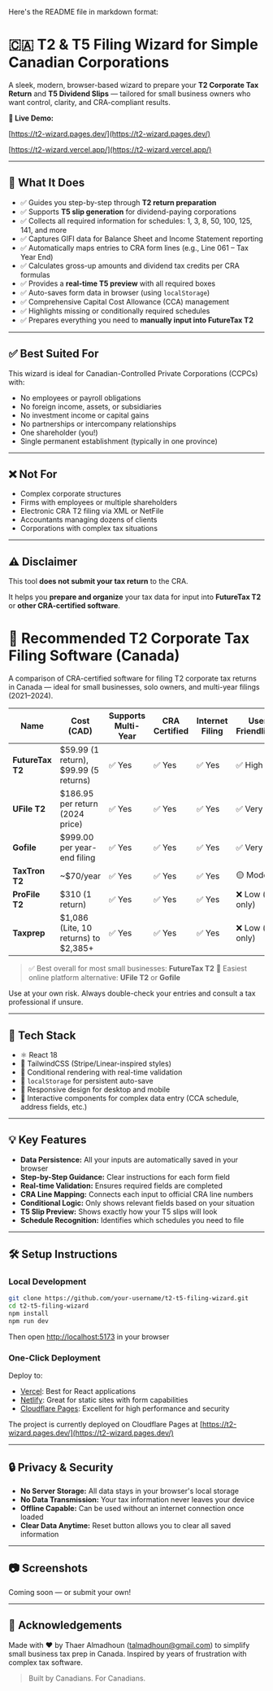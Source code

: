 Here's the README file in markdown format:

# 🇨🇦 T2 & T5 Filing Wizard for Simple Canadian Corporations

A sleek, modern, browser-based wizard to prepare your **T2 Corporate Tax Return** and **T5 Dividend Slips** — tailored for small business owners who want control, clarity, and CRA-compliant results.

**🔗 Live Demo:** 


[https://t2-wizard.pages.dev/](https://t2-wizard.pages.dev/)

[https://t2-wizard.vercel.app/](https://t2-wizard.vercel.app/)

---

## 🧾 What It Does

- ✅ Guides you step-by-step through **T2 return preparation**
- ✅ Supports **T5 slip generation** for dividend-paying corporations
- ✅ Collects all required information for schedules: 1, 3, 8, 50, 100, 125, 141, and more
- ✅ Captures GIFI data for Balance Sheet and Income Statement reporting
- ✅ Automatically maps entries to CRA form lines (e.g., Line 061 – Tax Year End)
- ✅ Calculates gross-up amounts and dividend tax credits per CRA formulas
- ✅ Provides a **real-time T5 preview** with all required boxes
- ✅ Auto-saves form data in browser (using `localStorage`)
- ✅ Comprehensive Capital Cost Allowance (CCA) management
- ✅ Highlights missing or conditionally required schedules
- ✅ Prepares everything you need to **manually input into FutureTax T2**

---

## ✅ Best Suited For

This wizard is ideal for Canadian-Controlled Private Corporations (CCPCs) with:

- No employees or payroll obligations
- No foreign income, assets, or subsidiaries
- No investment income or capital gains
- No partnerships or intercompany relationships
- One shareholder (you!)
- Single permanent establishment (typically in one province)

---

## ❌ Not For

- Complex corporate structures
- Firms with employees or multiple shareholders
- Electronic CRA T2 filing via XML or NetFile
- Accountants managing dozens of clients
- Corporations with complex tax situations

---

## ⚠️ Disclaimer

This tool **does not submit your tax return** to the CRA.

It helps you **prepare and organize** your tax data for input into **FutureTax T2** or **other CRA-certified software**.

# 🧾 Recommended T2 Corporate Tax Filing Software (Canada)

A comparison of CRA-certified software for filing T2 corporate tax returns in Canada — ideal for small businesses, solo owners, and multi-year filings (2021–2024).

| Name             | Cost (CAD)                               | Supports Multi-Year | CRA Certified | Internet Filing | User-Friendliness | Website                              |
|------------------|------------------------------------------|---------------------|---------------|-----------------|-------------------|--------------------------------------|
| **FutureTax T2** | $59.99 (1 return), $99.99 (5 returns)    | ✅ Yes              | ✅ Yes        | ✅ Yes          | ✅ High           | [futuretax.ca/t2](https://www.futuretax.ca/t2/) |
| **UFile T2**     | $186.95 per return (2024 price)          | ✅ Yes              | ✅ Yes        | ✅ Yes          | ✅ Very High      | [ufile.ca](https://www.ufile.ca/products/ufilet2) |
| **Gofile**       | $999.00 per year-end filing              | ✅ Yes              | ✅ Yes        | ✅ Yes          | ✅ Very High      | [gofile.ca](https://www.gofile.ca/) |
| **TaxTron T2**   | ~$70/year                                | ✅ Yes              | ✅ Yes        | ✅ Yes          | 🟡 Moderate       | [taxtron.ca](https://www.taxtron.ca/) |
| **ProFile T2**   | $310 (1 return)                          | ✅ Yes              | ✅ Yes        | ✅ Yes          | ❌ Low (pro only) | [intuit.com/ca/products/profile](https://www.intuit.com/ca/products/profile/) |
| **Taxprep**      | $1,086 (Lite, 10 returns) to $2,385+     | ✅ Yes              | ✅ Yes        | ✅ Yes          | ❌ Low (pro only) | [taxprep.com](https://www.taxprep.com/) |


> ✅ Best overall for most small businesses: **FutureTax T2**
> 🧠 Easiest online platform alternative: **UFile T2** or **Gofile**


Use at your own risk. Always double-check your entries and consult a tax professional if unsure.

---

## 🚀 Tech Stack

- ⚛️ React 18
- 🎨 TailwindCSS (Stripe/Linear-inspired styles)
- 🧠 Conditional rendering with real-time validation
- 💾 `localStorage` for persistent auto-save
- 📱 Responsive design for desktop and mobile
- 🔄 Interactive components for complex data entry (CCA schedule, address fields, etc.)

---

## 💡 Key Features

- **Data Persistence:** All your inputs are automatically saved in your browser
- **Step-by-Step Guidance:** Clear instructions for each form field
- **Real-time Validation:** Ensures required fields are completed
- **CRA Line Mapping:** Connects each input to official CRA line numbers
- **Conditional Logic:** Only shows relevant fields based on your situation
- **T5 Slip Preview:** Shows exactly how your T5 slips will look
- **Schedule Recognition:** Identifies which schedules you need to file

---

## 🛠️ Setup Instructions

### Local Development

```bash
git clone https://github.com/your-username/t2-t5-filing-wizard.git
cd t2-t5-filing-wizard
npm install
npm run dev
```

Then open [http://localhost:5173](http://localhost:5173) in your browser

### One-Click Deployment

Deploy to:

- [Vercel](https://vercel.com): Best for React applications
- [Netlify](https://netlify.com): Great for static sites with form capabilities
- [Cloudflare Pages](https://pages.cloudflare.com): Excellent for high performance and security

The project is currently deployed on Cloudflare Pages at [https://t2-wizard.pages.dev/](https://t2-wizard.pages.dev/)

---

## 🔒 Privacy & Security

- **No Server Storage:** All data stays in your browser's local storage
- **No Data Transmission:** Your tax information never leaves your device
- **Offline Capable:** Can be used without an internet connection once loaded
- **Clear Data Anytime:** Reset button allows you to clear all saved information

---

## 📷 Screenshots

Coming soon — or submit your own!

---

## 🙏 Acknowledgements

Made with ❤️ by Thaer Almadhoun (talmadhoun@gmail.com) to simplify small business tax prep in Canada.
Inspired by years of frustration with complex tax software.

> Built by Canadians. For Canadians.
